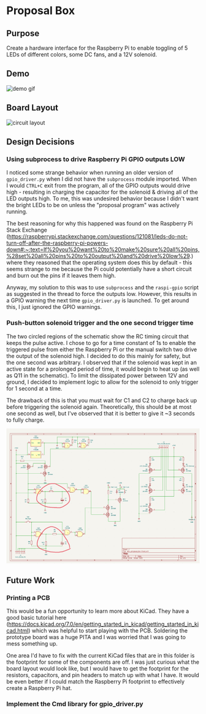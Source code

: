 # Proposal Box

## Purpose

Create a hardware interface for the Raspberry Pi to enable toggling of 5 LEDs of different colors, some DC fans, and a 12V solenoid. 

## Demo

![demo gif]()

## Board Layout

![circuit layout](https://youtu.be/_01GopeDowo)

## Design Decisions

### Using subprocess to drive Raspberry Pi GPIO outputs LOW

I noticed some strange behavior when running an older version of `gpio_driver.py` when I did not have the `subprocess` module imported. When I would `CTRL+C` exit from the program, all of the GPIO outputs would drive high - resulting in charging the capacitor for the solenoid & driving all of the LED outputs high. To me, this was undesired behavior because I didn't want the bright LEDs to be on unless the "proposal program" was actively running. 

The best reasoning for why this happened was found on the Raspberry Pi Stack Exchange (https://raspberrypi.stackexchange.com/questions/121081/leds-do-not-turn-off-after-the-raspberry-pi-powers-down#:~:text=If%20you%20want%20to%20make%20sure%20all%20pins,%28set%20all%20pins%20to%20output%20and%20drive%20low%29.) where they reasoned that the operating system does this by default - this seems strange to me because the Pi could potentially have a short circuit and burn out the pins if it leaves them high.

Anyway, my solution to this was to use `subprocess` and the `raspi-gpio` script as suggested in the thread to force the outputs low. However, this results in a GPIO warning the next time `gpio_driver.py` is launched. To get around this, I just ignored the GPIO warnings.

### Push-button solenoid trigger and the one second trigger time

The two circled regions of the schematic show the RC timing circuit that keeps the pulse active. I chose to go for a time constant of 1s to enable the triggered pulse from either the Raspberry Pi or the manual switch two drive the output of the solenoid high. I decided to do this mainly for safety, but the one second was arbitrary. I observed that if the solenoid was kept in an active state for a prolonged period of time, it would begin to heat up (as well as Q11 in the schematic). To limit the dissipated power between 12V and ground, I decided to implement logic to allow for the solenoid to only trigger for 1 second at a time.

The drawback of this is that you must wait for C1 and C2 to charge back up before triggering the solenoid again. Theoretically, this should be at most one second as well, but I've observed that it is better to give it ~3 seconds to fully charge. 

![images/schematic_pic.jpg](images/schematic_pic.png)

## Future Work

### Printing a PCB

This would be a fun opportunity to learn more about KiCad. They have a good basic tutorial here (https://docs.kicad.org/7.0/en/getting_started_in_kicad/getting_started_in_kicad.html) which was helpful to start playing with the PCB. Soldering the prototype board was a huge PITA and I was worried that I was going to mess something up. 

One area I'd have to fix with the current KiCad files that are in this folder is the footprint for some of the components are off. I was just curious what the board layout would look like, but I would have to get the footprint for the resistors, capacitors, and pin headers to match up with what I have. It would be even better if I could match the Raspberry Pi footprint to effectively create a Raspberry Pi hat. 

### Implement the Cmd library for gpio_driver.py
